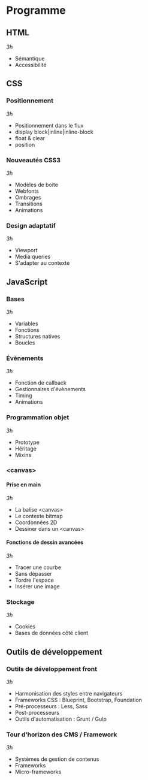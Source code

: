 # Programme


## HTML

_3h_

* Sémantique
* Accessibilité


## CSS

### Positionnement

_3h_

* Positionnement dans le flux
* display block|inline|inline-block
* float & clear
* position

### Nouveautés CSS3

_3h_

* Modèles de boite
* Webfonts
* Ombrages
* Transitions
* Animations

### Design adaptatif

_3h_

* Viewport
* Media queries
* S'adapter au contexte


## JavaScript

### Bases

_3h_

* Variables
* Fonctions
* Structures natives
* Boucles

### Évènements

_3h_

* Fonction de callback
* Gestionnaires d'évènements
* Timing
* Animations

### Programmation objet

_3h_

* Prototype
* Héritage
* Mixins

### \<canvas\>

#### Prise en main

_3h_

* La balise \<canvas\>
* Le contexte bitmap
* Coordonnées 2D
* Dessiner dans un \<canvas\>

#### Fonctions de dessin avancées

_3h_

* Tracer une courbe
* Sans dépasser
* Tordre l'espace
* Insérer une image

### Stockage

_3h_

* Cookies
* Bases de données côté client


## Outils de développement

### Outils de développement front

_3h_

* Harmonisation des styles entre navigateurs
* Frameworks CSS : Blueprint, Bootstrap, Foundation
* Pré-processeurs : Less, Sass
* Post-processeurs
* Outils d'automatisation : Grunt / Gulp

### Tour d'horizon des CMS / Framework

_3h_

* Systèmes de gestion de contenus
* Frameworks
* Micro-frameworks
